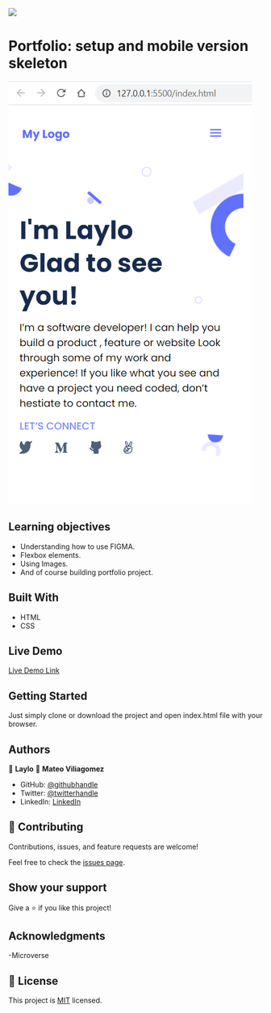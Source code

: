 ![](https://img.shields.io/badge/Microverse-blueviolet)

# Portfolio: setup and mobile version skeleton

![screenshot](./Screenshot.png)

## Learning objectives

- Understanding how to use FIGMA.
- Flexbox elements.
- Using Images.
- And of course building portfolio project.

## Built With

- HTML
- CSS

## Live Demo

[Live Demo Link](https://laylooo.github.io/My_Portfolio/)

## Getting Started

Just simply clone or download the project and open index.html file with your browser.

## Authors

👤 **Laylo**
👤 **Mateo Viliagomez**

- GitHub: [@githubhandle](https://github.com/Laylooo)
- Twitter: [@twitterhandle](https://twitter.com/home?lang=en)
- LinkedIn: [LinkedIn](https://www.linkedin.com/in/laylo-khodjaeva-05a972207/)

## 🤝 Contributing

Contributions, issues, and feature requests are welcome!

Feel free to check the [issues page](../../issues/).

## Show your support

Give a ⭐️ if you like this project!

## Acknowledgments

-Microverse

## 📝 License

This project is [MIT](./MIT.md) licensed.
